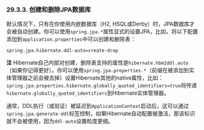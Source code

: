 ### 29.3.3. 创建和删除JPA数据库

默认情况下，只有在你使用内嵌数据库（H2, HSQL或Derby）时，JPA数据库才会被自动创建。你可以使用`spring.jpa.*`属性显式的设置JPA，比如，将以下配置添加到`application.properties`中可以创建和删除表：
```properties
spring.jpa.hibernate.ddl-auto=create-drop
```
**注** Hibernate自己内部对创建，删除表支持的属性是`hibernate.hbm2ddl.auto`（如果你记得更好）。你可以使用`spring.jpa.properties.*`（前缀在被添加到实体管理器之前会被去掉）设置Hibernate其他的native属性，比如：`spring.jpa.properties.hibernate.globally_quoted_identifiers=true`将传递`hibernate.globally_quoted_identifiers`到Hibernate实体管理器。

通常，DDL执行（或验证）被延迟到`ApplicationContext`启动后，这可以通过`spring.jpa.generate-ddl`标签控制，如果Hibernate自动配置被激活，那该标识就不会被使用，因为`ddl-auto`设置粒度更细。
